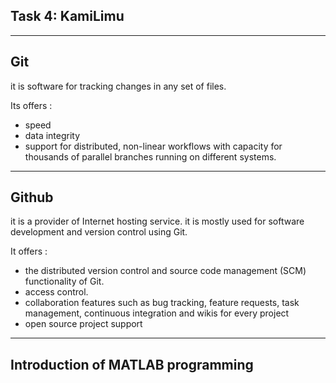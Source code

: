 ## Task 4: KamiLimu

---
Git
---
it is software for tracking changes in any set of files.

Its offers :
- speed
- data integrity
- support for distributed, non-linear workflows with capacity for thousands of parallel branches running on different systems.

---
Github
---
it is a provider of Internet hosting service. 
it is mostly used for software development and version control using Git. 

It offers :
- the distributed version control and source code management (SCM) functionality of Git. 
- access control.
- collaboration features such as bug tracking, feature requests, task management, continuous integration and wikis for every project
- open source project support

---
Introduction of MATLAB programming
---

